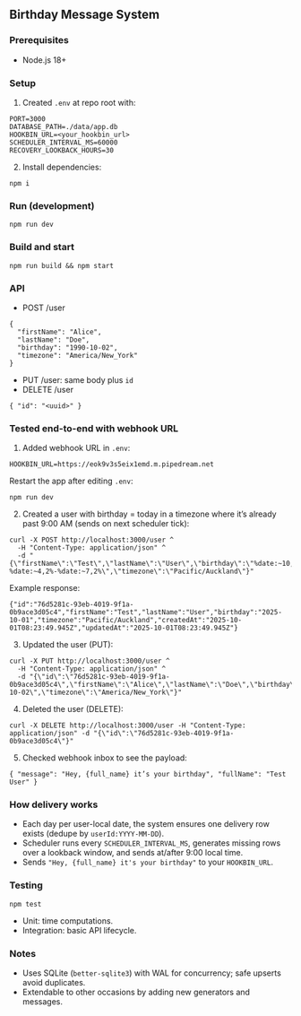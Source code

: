 ## Birthday Message System

### Prerequisites 
- Node.js 18+

### Setup
1. Created `.env` at repo root with:
```
PORT=3000
DATABASE_PATH=./data/app.db
HOOKBIN_URL=<your_hookbin_url>
SCHEDULER_INTERVAL_MS=60000
RECOVERY_LOOKBACK_HOURS=30
```
2. Install dependencies:
```
npm i
```

### Run (development)
```
npm run dev
```

### Build and start
```
npm run build && npm start
```

### API
- POST /user
```
{
  "firstName": "Alice",
  "lastName": "Doe",
  "birthday": "1990-10-02",
  "timezone": "America/New_York"
}
```
- PUT /user: same body plus `id`
- DELETE /user
```
{ "id": "<uuid>" }
```

### Tested end-to-end with webhook URL 
1. Added webhook URL in `.env`:
```
HOOKBIN_URL=https://eok9v3s5eix1emd.m.pipedream.net
```
Restart the app after editing `.env`:
```
npm run dev
```

2. Created a user with birthday = today in a timezone where it’s already past 9:00 AM (sends on next scheduler tick):
```
curl -X POST http://localhost:3000/user ^
  -H "Content-Type: application/json" ^
  -d "{\"firstName\":\"Test\",\"lastName\":\"User\",\"birthday\":\"%date:~10,4%-%date:~4,2%-%date:~7,2%\",\"timezone\":\"Pacific/Auckland\"}"
```
Example response:
```
{"id":"76d5281c-93eb-4019-9f1a-0b9ace3d05c4","firstName":"Test","lastName":"User","birthday":"2025-10-01","timezone":"Pacific/Auckland","createdAt":"2025-10-01T08:23:49.945Z","updatedAt":"2025-10-01T08:23:49.945Z"}
```

3. Updated the user (PUT):
```
curl -X PUT http://localhost:3000/user ^
  -H "Content-Type: application/json" ^
  -d "{\"id\":\"76d5281c-93eb-4019-9f1a-0b9ace3d05c4\",\"firstName\":\"Alice\",\"lastName\":\"Doe\",\"birthday\":\"1990-10-02\",\"timezone\":\"America/New_York\"}"
```

4. Deleted the user (DELETE):
```
curl -X DELETE http://localhost:3000/user -H "Content-Type: application/json" -d "{\"id\":\"76d5281c-93eb-4019-9f1a-0b9ace3d05c4\"}"
```

5. Checked webhook inbox to see the payload:
```
{ "message": "Hey, {full_name} it’s your birthday", "fullName": "Test User" }
```

### How delivery works
- Each day per user-local date, the system ensures one delivery row exists (dedupe by `userId:YYYY-MM-DD`).
- Scheduler runs every `SCHEDULER_INTERVAL_MS`, generates missing rows over a lookback window, and sends at/after 9:00 local time.
- Sends `"Hey, {full_name} it's your birthday"` to your `HOOKBIN_URL`.

### Testing
```
npm test
```
- Unit: time computations.
- Integration: basic API lifecycle.

### Notes
- Uses SQLite (`better-sqlite3`) with WAL for concurrency; safe upserts avoid duplicates.
- Extendable to other occasions by adding new generators and messages.
